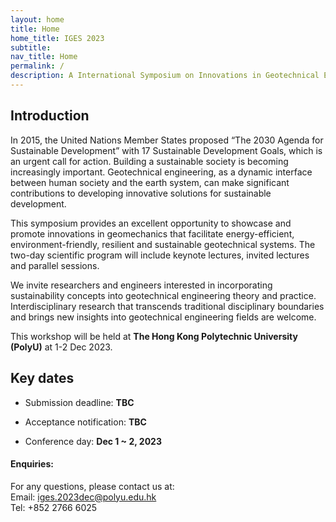 ```yaml
---
layout: home
title: Home
home_title: IGES 2023
subtitle:
nav_title: Home
permalink: /
description: A International Symposium on Innovations in Geotechnical Engineering towards Sustainability
---
```


<!-- <h5 style="text-align:center;"><a href="https://neurips.cc/Register2">[click here for registration]</a></h5>
<h5 style="text-align:center;"><a href="https://forms.gle/Zk9owxUBPf54DRnYA">[click here to submit your questions to our panelists]</a></h5> -->

## Introduction

In 2015, the United Nations Member States proposed “The 2030 Agenda for Sustainable Development” with 17 Sustainable Development Goals, which is an urgent call for action. Building a sustainable society is becoming increasingly important. Geotechnical engineering, as a dynamic interface between human society and the earth system, can make significant contributions to developing innovative solutions for sustainable development. 

This symposium provides an excellent opportunity to showcase and promote innovations in geomechanics that facilitate energy-efficient, environment-friendly, resilient and sustainable geotechnical systems. The two-day scientific program will include keynote lectures, invited lectures and parallel sessions. 

We invite researchers and engineers interested in incorporating sustainability concepts into geotechnical engineering theory and practice. Interdisciplinary research that transcends traditional disciplinary boundaries and brings new insights into geotechnical engineering fields are welcome.

This workshop will be held at **The Hong Kong Polytechnic University (PolyU)** at 1-2 Dec 2023. 

## Key dates

* Submission deadline: **TBC**

* Acceptance notification: **TBC**

* Conference day: **Dec 1 ~ 2, 2023**





#### Enquiries:
For any questions, please contact us at: <br/>
Email: [iges.2023dec@polyu.edu.hk](mailto:iges.2023dec@polyu.edu.hk)<br/>
Tel: +852 2766 6025



